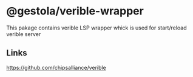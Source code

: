 # @gestola/verible-wrapper

This pakage contains verible LSP wrapper whick is used for start/reload verible server  

## Links

<https://github.com/chipsalliance/verible>

